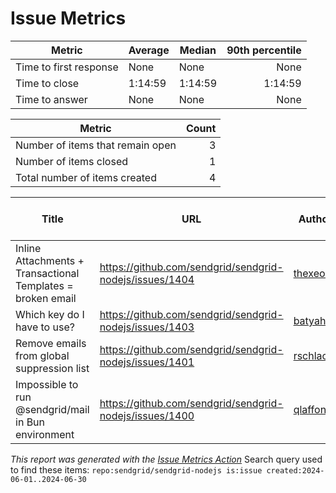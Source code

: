 # Issue Metrics

| Metric | Average | Median | 90th percentile |
| --- | --- | --- | ---: |
| Time to first response | None | None | None |
| Time to close | 1:14:59 | 1:14:59 | 1:14:59 |
| Time to answer | None | None | None |

| Metric | Count |
| --- | ---: |
| Number of items that remain open | 3 |
| Number of items closed | 1 |
| Total number of items created | 4 |

| Title | URL | Author | Time to first response | Time to close | Time to answer |
| --- | --- | --- | --- | --- | --- |
| Inline Attachments + Transactional Templates = broken email | https://github.com/sendgrid/sendgrid-nodejs/issues/1404 | [thexeos](https://github.com/thexeos) | None | None | None |
| Which key do I have to use? | https://github.com/sendgrid/sendgrid-nodejs/issues/1403 | [batyahuz](https://github.com/batyahuz) | None | 1:14:59 | None |
| Remove emails from global suppression list | https://github.com/sendgrid/sendgrid-nodejs/issues/1401 | [rschlack](https://github.com/rschlack) | None | None | None |
| Impossible to run @sendgrid/mail in Bun environment | https://github.com/sendgrid/sendgrid-nodejs/issues/1400 | [qlaffont](https://github.com/qlaffont) | None | None | None |

_This report was generated with the [Issue Metrics Action](https://github.com/github/issue-metrics)_
Search query used to find these items: `repo:sendgrid/sendgrid-nodejs is:issue created:2024-06-01..2024-06-30`
